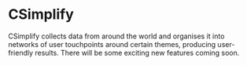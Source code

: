 # CSimplify
CSimplify collects data from around the world and organises it into networks of user touchpoints around certain themes, producing user-friendly results. There will be some exciting new features coming soon.
